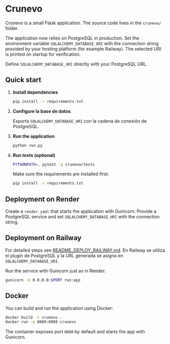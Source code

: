 # Crunevo

Crunevo is a small Flask application. The source code lives in the `crunevo/` folder.

The application now relies on PostgreSQL in production. Set the environment
variable `SQLALCHEMY_DATABASE_URI` with the connection string provided by your
hosting platform (for example Railway). The selected URI is printed on startup
for verification.

Define `SQLALCHEMY_DATABASE_URI` directly with your PostgreSQL URL.

## Quick start

1. **Install dependencies**

   ```bash
   pip install -r requirements.txt
   ```

2. **Configure la base de datos**

   Exporta `SQLALCHEMY_DATABASE_URI` con la cadena de conexión de PostgreSQL.

3. **Run the application**

   ```bash
   python run.py
   ```

4. **Run tests (optional)**

   ```bash
   PYTHONPATH=. pytest -q crunevo/tests
   ```
   Make sure the requirements are installed first:

   ```bash
   pip install -r requirements.txt
   ```

## Deployment on Render

Create a `render.yaml` that starts the application with Gunicorn. Provide a
PostgreSQL service and set `SQLALCHEMY_DATABASE_URI` with the connection string.

## Deployment on Railway

For detailed steps see [README_DEPLOY_RAILWAY.md](README_DEPLOY_RAILWAY.md).
En Railway se utiliza el plugin de PostgreSQL y la URL generada se asigna en
`SQLALCHEMY_DATABASE_URI`.

Run the service with Gunicorn just as in Render:

```bash
gunicorn -b 0.0.0.0:$PORT run:app
```



## Docker

You can build and run the application using Docker:

```bash
docker build -t crunevo .
docker run -p 8080:8080 crunevo
```

The container exposes port `8080` by default and starts the app with Gunicorn.
